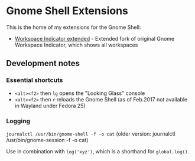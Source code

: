 # Gnome Shell Extensions

This is the home of my extensions for the Gnome Shell:

* [Workspace Indicator extended](workspace-indicator-extended/) - Extended fork of original Gnome Workspace Indicator, which shows all workspaces

## Development notes

### Essential shortcuts

* `<alt><f2>` then `lg` opens the "Looking Glass" console
* `<alt><f2>` then `r` reloads the Gnome Shell (as of Feb.2017 not available in Wayland under Fedora 25)

### Logging

`journalctl /usr/bin/gnome-shell -f -o cat` (older version: journalctl /usr/bin/gnome-session -f -o cat)

Use in combination with `log('xyz')`, which is a shorthand for `global.log()`.
